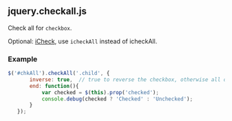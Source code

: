 ## jquery.checkall.js

Check all for `checkbox`.

Optional: [iCheck](https://github.com/fronteed/icheck), use `icheckAll` instead of icheckAll.

### Example
```js
$('#chkAll').checkAll('.child', {
       inverse: true,  // true to reverse the checkbox, otherwise all or none
       end: function(){
           var checked = $(this).prop('checked');
           console.debug(checked ? 'Checked' : 'Unchecked');
       }
   });
```
